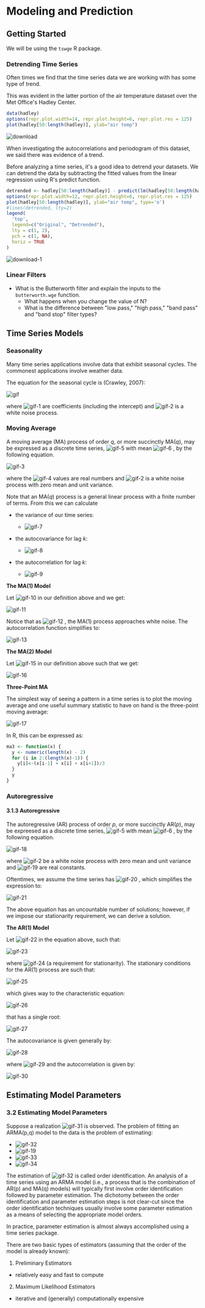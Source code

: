 # Modeling and Prediction
## Getting Started
We will be using the `tswge` R package.
### Detrending Time Series
Often times we find that the time series data we are working with has some type of trend.

This was evident in the latter portion of the air temperature dataset over the Met Office's Hadley Center.

```R
data(hadley)
options(repr.plot.width=14, repr.plot.height=6, repr.plot.res = 125)
plot(hadley[50:length(hadley)], ylab="air temp")
```
![download](https://user-images.githubusercontent.com/73894812/117097921-fb414800-ad3a-11eb-82cc-38bdb572d5ff.png)

When investigating the autocorrelations and periodogram of this dataset, we said there was evidence of a trend.

Before analyzing a time series, it's a good idea to detrend your datasets. We can detrend the data by subtracting the fitted values from the linear regression using R's predict function.

```R
detrended <- hadley[50:length(hadley)] - predict(lm(hadley[50:length(hadley)] ~ years[50:length(hadley)]))
options(repr.plot.width=12, repr.plot.height=6, repr.plot.res = 125)
plot(hadley[50:length(hadley)], ylab="air temp", type='o')
#lines(detrended, lty=2)
legend(
  'top', 
  legend=c("Original", "Detrended"),
  lty = c(1, 2),
  pch = c(1, NA),
  horiz = TRUE
)
```
![download-1](https://user-images.githubusercontent.com/73894812/117098161-af42d300-ad3b-11eb-8893-18f3fa0468cb.png)

### Linear Filters
- What is the Butterworth filter and explain the inputs to the `butterworth.wge` function.
  * What happens when you change the value of N?
  * What is the difference between "low pass," "high pass," "band pass" and "band stop" filter types?

## Time Series Models

### Seasonality
Many time series applications involve data that exhibit seasonal cycles. The commonest applications involve weather data.

The equation for the seasonal cycle is (Crawley, 2007):

![gif](https://user-images.githubusercontent.com/73894812/117098642-12813500-ad3d-11eb-8416-2d278af49ade.gif)

where ![gif-1](https://user-images.githubusercontent.com/73894812/117098698-3a709880-ad3d-11eb-8492-eb27593732bd.gif)
 are coefficients (including the intercept) and ![gif-2](https://user-images.githubusercontent.com/73894812/117098907-b66ae080-ad3d-11eb-9b9f-30d7a5d255ed.gif)
 is a white noise process.

### Moving Average

A moving average (MA) process of order *q*, or more succinctly MA(*q*), may be expressed as a discrete time series, ![gif-5](https://user-images.githubusercontent.com/73894812/117099977-8cff8400-ad40-11eb-8baa-2ec2bc10d58d.gif)
 with mean ![gif-6](https://user-images.githubusercontent.com/73894812/117100006-9b4da000-ad40-11eb-9172-41f09aadac8b.gif)
, by the following equation.

![gif-3](https://user-images.githubusercontent.com/73894812/117099690-cc79a080-ad3f-11eb-8fd9-9b5c9cae61fb.gif)

where the ![gif-4](https://user-images.githubusercontent.com/73894812/117099759-0a76c480-ad40-11eb-92f6-31c2f21d7a9e.gif)
 values are real numbers and ![gif-2](https://user-images.githubusercontent.com/73894812/117099768-0f3b7880-ad40-11eb-8703-4f81b6a32b82.gif)
 is a white noise process with zero mean and unit variance.

Note that an MA(*q*) process is a general linear process with a finite number of terms.
From this we can calculate
- the variance of our time series:

  * ![gif-7](https://user-images.githubusercontent.com/73894812/117100041-b15b6080-ad40-11eb-9ef9-0dcaa2dd8940.gif)

- the autocovariance for lag *k*:

  * ![gif-8](https://user-images.githubusercontent.com/73894812/117100082-d51ea680-ad40-11eb-8a50-09a5b05c90f2.gif)

- the autocorrelation for lag *k*:

  * ![gif-9](https://user-images.githubusercontent.com/73894812/117100105-e8ca0d00-ad40-11eb-9d78-5eda50afda0f.gif)

**The MA(1) Model**

Let ![gif-10](https://user-images.githubusercontent.com/73894812/117100191-23cc4080-ad41-11eb-9c06-7328bdd8cb90.gif)
 in our definition above and we get:

![gif-11](https://user-images.githubusercontent.com/73894812/117100211-30e92f80-ad41-11eb-8bd5-789291f5cd53.gif)

Notice that as ![gif-12](https://user-images.githubusercontent.com/73894812/117100260-4a8a7700-ad41-11eb-8cd5-a9d83bfbefef.gif)
, the MA(1) process approaches white noise.
The autocorrelation function simplifies to:

![gif-13](https://user-images.githubusercontent.com/73894812/117100279-54ac7580-ad41-11eb-933a-21eb98744020.gif)

**The MA(2) Model**

Let ![gif-15](https://user-images.githubusercontent.com/73894812/117100726-78bc8680-ad42-11eb-9857-b96e9c46159e.gif)
 in our definition above such that we get:

![gif-16](https://user-images.githubusercontent.com/73894812/117100740-84a84880-ad42-11eb-8c2b-00f794f0ea52.gif)

**Three-Point MA**

The simplest way of seeing a pattern in a time series is to plot the moving average and one useful summary statistic to have on hand is the three-point moving average:

![gif-17](https://user-images.githubusercontent.com/73894812/117100893-f385a180-ad42-11eb-9025-87a6fa4ef50b.gif)

In R, this can be expressed as:

```R
ma3 <- function(x) {
  y <- numeric(length(x) - 2)
  for (i in 2:(length(x)-1)) {
    y[i]<-(x[i-1] + x[i] + x[i+1])/3
  }
  y
}
```

### Autoregressive 
#### 3.1.3 Autoregressive
The autoregressive (AR) process of order *p*, or more succinctly AR(*p*), may be expreesed as a discrete time series, ![gif-5](https://user-images.githubusercontent.com/73894812/117101140-87576d80-ad43-11eb-861b-efee9d928dd6.gif)
 with mean ![gif-6](https://user-images.githubusercontent.com/73894812/117101152-8cb4b800-ad43-11eb-99cf-cf124710b52c.gif)
, by the following equation.

![gif-18](https://user-images.githubusercontent.com/73894812/117101177-9807e380-ad43-11eb-84b3-69251e5532c3.gif)

where ![gif-2](https://user-images.githubusercontent.com/73894812/117101185-9f2ef180-ad43-11eb-98d5-94a071d41771.gif)
 be a white noise process with zero mean and unit variance and ![gif-19](https://user-images.githubusercontent.com/73894812/117101206-aeae3a80-ad43-11eb-96a2-f92086b0c5d1.gif)
 are real constants.

Oftentimes, we assume the time series has ![gif-20](https://user-images.githubusercontent.com/73894812/117101240-bec61a00-ad43-11eb-863f-b87f5a737c0d.gif)
, which simplifies the expression to:

![gif-21](https://user-images.githubusercontent.com/73894812/117101262-ca194580-ad43-11eb-80d3-4f9ff1fc0c66.gif)

The above equation has an uncountable number of solutions; however, if we impose our stationarity requirement, we can derive a solution.

**The AR(1) Model**

Let ![gif-22](https://user-images.githubusercontent.com/73894812/117101354-0d73b400-ad44-11eb-8da4-36deefe019a4.gif)
 in the equation above, such that:

![gif-23](https://user-images.githubusercontent.com/73894812/117101365-16fd1c00-ad44-11eb-8e60-985ab6571d6f.gif)

where ![gif-24](https://user-images.githubusercontent.com/73894812/117101393-23817480-ad44-11eb-9def-056ea661b74a.gif)
 (a requirement for stationarity).
The stationary conditions for the AR(1) process are such that:

![gif-25](https://user-images.githubusercontent.com/73894812/117101427-37c57180-ad44-11eb-8cbd-003bc5652b76.gif)

which gives way to the characteristic equation:

![gif-26](https://user-images.githubusercontent.com/73894812/117101462-4c096e80-ad44-11eb-97e2-ceeaa737232c.gif)

that has a single root:

![gif-27](https://user-images.githubusercontent.com/73894812/117101487-575c9a00-ad44-11eb-86c3-a7c794dcd023.gif)

The autocovariance is given generally by:

![gif-28](https://user-images.githubusercontent.com/73894812/117101522-617e9880-ad44-11eb-8563-be82efa16a2e.gif)

where ![gif-29](https://user-images.githubusercontent.com/73894812/117101541-6ba09700-ad44-11eb-8817-40b2093fffe2.gif)
and the autocorrelation is given by:

![gif-30](https://user-images.githubusercontent.com/73894812/117101568-7eb36700-ad44-11eb-96da-7fab7808d48d.gif)

## Estimating Model Parameters

### 3.2 Estimating Model Parameters
Suppose a realization ![gif-31](https://user-images.githubusercontent.com/73894812/117101656-b4f0e680-ad44-11eb-8083-c23afa645267.gif)
 is observed.
The problem of fitting an ARMA(p,q) model to the data is the problem of estimating:

- ![gif-32](https://user-images.githubusercontent.com/73894812/117101692-c6d28980-ad44-11eb-92d1-a32e8a9cfbb3.gif)
- ![gif-19](https://user-images.githubusercontent.com/73894812/117101754-eb2e6600-ad44-11eb-8a46-6c6c53b4ed24.gif)
- ![gif-33](https://user-images.githubusercontent.com/73894812/117101833-1022d900-ad45-11eb-8803-3b9b1de58ce8.gif)
- ![gif-34](https://user-images.githubusercontent.com/73894812/117101898-35174c00-ad45-11eb-8a9a-7af041bfd7eb.gif)

The estimation of ![gif-32](https://user-images.githubusercontent.com/73894812/117101950-46605880-ad45-11eb-9a88-971ac25076dd.gif)
 is called order identification.
An analysis of a time series using an ARMA model (i.e., a process that is the combination of AR(p) and MA(q) models) will typically first involve order identification followed by parameter estimation.
The dichotomy between the order identification and parameter estimation steps is not clear-cut since the order identification techniques usually involve some parameter estimation as a means of selecting the appropriate model orders.

In practice, parameter estimation is almost always accomplished using a time series package.

There are two basic types of estimators (assuming that the order of the model is already known):

1. Preliminary Estimators 
  * relatively easy and fast to compute
2. Maximum Likelihood Estimators
  * iterative and (generally) computationally expensive















